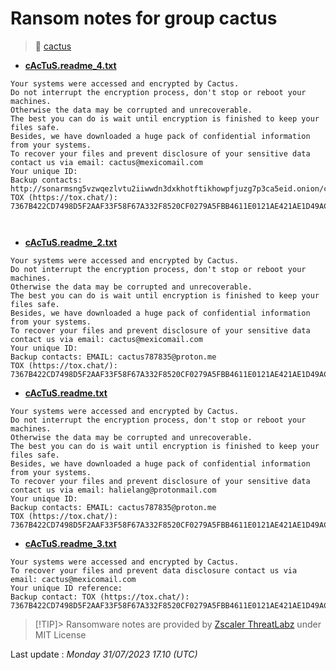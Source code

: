 # Ransom notes for group cactus
> 🔗 [cactus](group/cactus)
* **[cAcTuS.readme_4.txt](https://ransomware.live/ransomware_notes/cactus/cAcTuS.readme_4.txt)**

```
Your systems were accessed and encrypted by Cactus.
Do not interrupt the encryption process, don't stop or reboot your machines.
Otherwise the data may be corrupted and unrecoverable.
The best you can do is wait until encryption is finished to keep your files safe.
Besides, we have downloaded a huge pack of confidential information from your systems.
To recover your files and prevent disclosure of your sensitive data contact us via email: cactus@mexicomail.com 
Your unique ID: 
Backup contacts: http://sonarmsng5vzwqezlvtu2iiwwdn3dxkhotftikhowpfjuzg7p3ca5eid.onion/contact/Cactus_Support 
TOX (https://tox.chat/): 7367B422CD7498D5F2AAF33F58F67A332F8520CF0279A5FBB4611E0121AE421AE1D49ACEABB2



```
* **[cAcTuS.readme_2.txt](https://ransomware.live/ransomware_notes/cactus/cAcTuS.readme_2.txt)**

```
Your systems were accessed and encrypted by Cactus.
Do not interrupt the encryption process, don't stop or reboot your machines.
Otherwise the data may be corrupted and unrecoverable.
The best you can do is wait until encryption is finished to keep your files safe.
Besides, we have downloaded a huge pack of confidential information from your systems.
To recover your files and prevent disclosure of your sensitive data contact us via email: cactus@mexicomail.com
Your unique ID: 
Backup contacts: EMAIL: cactus787835@proton.me
TOX (https://tox.chat/):
7367B422CD7498D5F2AAF33F58F67A332F8520CF0279A5FBB4611E0121AE421AE1D49ACEABB2

```
* **[cAcTuS.readme.txt](https://ransomware.live/ransomware_notes/cactus/cAcTuS.readme.txt)**

```
Your systems were accessed and encrypted by Cactus.
Do not interrupt the encryption process, don't stop or reboot your machines.
Otherwise the data may be corrupted and unrecoverable.
The best you can do is wait until encryption is finished to keep your files safe.
Besides, we have downloaded a huge pack of confidential information from your systems.
To recover your files and prevent disclosure of your sensitive data contact us via email: halielang@protonmail.com
Your unique ID: 
Backup contacts: EMAIL: cactus787835@proton.me
TOX (https://tox.chat/):
7367B422CD7498D5F2AAF33F58F67A332F8520CF0279A5FBB4611E0121AE421AE1D49ACEABB2

```
* **[cAcTuS.readme_3.txt](https://ransomware.live/ransomware_notes/cactus/cAcTuS.readme_3.txt)**

```
Your systems were accessed and encrypted by Cactus.
To recover your files and prevent data disclosure contact us via email: cactus@mexicomail.com
Your unique ID reference: 
Backup contact: TOX (https://tox.chat/):
7367B422CD7498D5F2AAF33F58F67A332F8520CF0279A5FBB4611E0121AE421AE1D49ACEABB2

```


> [!TIP]> Ransomware notes are provided by [Zscaler ThreatLabz](https://github.com/threatlabz/ransomware_notes) under MIT License
> 




Last update : _Monday 31/07/2023 17.10 (UTC)_

